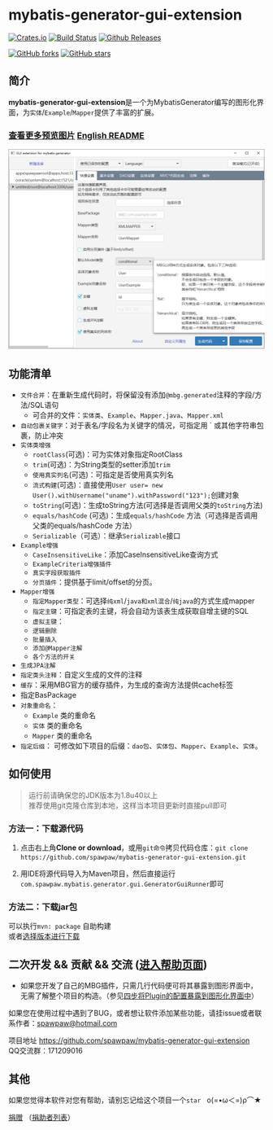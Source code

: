 # mybatis-generator-gui-extension


<!-- Badges section here. -->
[![Crates.io](https://img.shields.io/crates/l/rustc-serialize.svg)](https://github.com/spawpaw/mybatis-generator-gui-extension/blob/master/LICENSE)
[![Build Status](https://travis-ci.org/spawpaw/mybatis-generator-gui-extension.svg?branch=master)](https://travis-ci.org/spawpaw/mybatis-generator-gui-extension)
[![Github Releases](https://img.shields.io/github/downloads/atom/atom/latest/total.svg)](https://github.com/spawpaw/mybatis-generator-gui-extension/releases)

[![GitHub forks](https://img.shields.io/github/forks/spawpaw/mybatis-generator-gui-extension.svg?style=social&label=Fork)](https://github.com/spawpaw/mybatis-generator-gui-extension/fork)
[![GitHub stars](https://img.shields.io/github/stars/spawpaw/mybatis-generator-gui-extension.svg?style=social&label=Star)](https://github.com/spawpaw/mybatis-generator-gui-extension/star)

<!-- /Badges section end. -->

## 简介

**mybatis-generator-gui-extension**是一个为MybatisGenerator编写的图形化界面，为`实体`/`Example`/`Mapper`提供了丰富的扩展。

### [查看更多预览图片](./wiki/PREVIEW.md)      [English README](./wiki/README-en.md)


![示例图片](./wiki/images/main_window.png)

## 功能清单
- `文件合并`：在重新生成代码时，将保留没有添加`@mbg.generated`注释的字段/方法/SQL语句
    - 可合并的文件：`实体类`、`Example`、`Mapper.java`、`Mapper.xml`
- `自动包裹关键字`：对于表名/字段名为关键字的情况，可指定用 ` 或其他字符串包裹，防止冲突
- `实体类增强`
    - `rootClass`(可选)：可为实体对象指定RootClass
    - `trim`(可选)：为String类型的setter添加`trim`
    - `使用真实列名`(可选)：可指定是否使用真实列名
    - `流式构建`(可选)：直接使用`User user= new User().withUsername("uname").withPassword("123");`创建对象
    - `toString`(可选)：生成toString方法(可选择是否调用父类的`toString`方法)
    - `equals/hashCode` (可选)：生成`equals/hashCode` 方法（可选择是否调用父类的equals/hashCode 方法）
    - `Serializable`（可选）：继承`Serializable`接口
- `Example增强`
    - `CaseInsensitiveLike`：添加CaseInsensitiveLike查询方式
    - `ExampleCriteria增强插件`
    - `真实字段获取插件`
    - `分页插件`：提供基于limit/offset的分页。
- `Mapper增强`
    - `指定Mapper类型`：可选择`纯xml`/`java和xml混合`/`纯java`的方式生成mapper
    - `指定主键`：可指定表的主键，将会自动为该表生成获取自增主键的SQL
    - `虚拟主键`：
    - `逻辑删除`
    - `批量插入`
    - `添加@Mapper注解`
    - `各个方法的开关`
- `生成JPA注解`
- `指定类头注释`：自定义生成的文件的注释
- `缓存`：采用MBG官方的缓存插件，为生成的查询方法提供cache标签
- 指定BasPackage
- `对象重命名`：
    - `Example` 类的重命名
    - `实体` 类的重命名
    - `Mapper` 类的重命名
- `指定后缀`： 可修改如下项目的后缀：`dao包`、`实体包`、`Mapper`、`Example`、`实体`。
## 如何使用

> 运行前请确保您的JDK版本为1.8u40以上  
> 推荐使用git克隆仓库到本地，这样当本项目更新时直接pull即可

### 方法一：下载源代码

1. 点击右上角**Clone or download**，或用`git命令`拷贝代码仓库：`git clone https://github.com/spawpaw/mybatis-generator-gui-extension.git`

2. 用IDE将源代码导入为Maven项目，然后直接运行`com.spawpaw.mybatis.generator.gui.GeneratorGuiRunner`即可


### 方法二：下载jar包

可以执行`mvn: package` 自助构建  
或者[选择版本进行下载](https://github.com/spawpaw/mybatis-generator-gui-extension/releases)  

## 二次开发 && 贡献 && 交流 ([进入帮助页面](https://github.com/spawpaw/mybatis-generator-gui-extension/wiki))

- 如果您开发了自己的MBG插件，只需几行代码便可将其暴露到图形界面中，无需了解整个项目的构造。（参见[四步将Plugin的配置暴露到图形化界面中](./wiki/IntegrationOfYourPlugin.md)）


如果您在使用过程中遇到了BUG，或者想让软件添加某些功能，请挂issue或者联系作者：<spawpaw@hotmail.com>

项目地址 https://github.com/spawpaw/mybatis-generator-gui-extension  
QQ交流群：171209016

## 其他
如果您觉得本软件对您有帮助，请别忘记给这个项目一个`star`   ο(=•ω＜=)ρ⌒★

[捐赠](./wiki/donate.md) （[捐助者列表](https://github.com/spawpaw/mybatis-generator-gui-extension/wiki/sponsors)）
